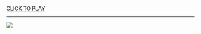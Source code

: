 
<a href="https://premium76.site?title=happy_wheels_unblocked_66_games&ref=13M">CLICK TO PLAY</a></h3>
<hr>

<a href="https://premium76.site?title=happy_wheels_unblocked_66_games&ref=13M"><img src="https://clearcache.store/games.png"></a>


